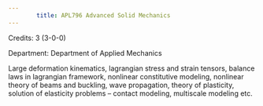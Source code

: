 ```yaml
---
        title: APL796 Advanced Solid Mechanics
---
```

Credits: 3 (3-0-0)

Department: Department of Applied Mechanics

Large deformation kinematics, lagrangian stress and strain tensors, balance laws in lagrangian framework, nonlinear constitutive modeling, nonlinear theory of beams and buckling, wave propagation, theory of plasticity, solution of elasticity problems – contact modeling, multiscale modeling etc.